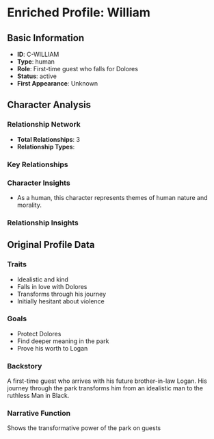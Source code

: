 # Enriched Profile: William

## Basic Information
- **ID**: C-WILLIAM
- **Type**: human
- **Role**: First-time guest who falls for Dolores
- **Status**: active
- **First Appearance**: Unknown

## Character Analysis

### Relationship Network
- **Total Relationships**: 3
- **Relationship Types**: 

### Key Relationships

### Character Insights
- As a human, this character represents themes of human nature and morality.

### Relationship Insights


## Original Profile Data

### Traits
- Idealistic and kind
- Falls in love with Dolores
- Transforms through his journey
- Initially hesitant about violence

### Goals
- Protect Dolores
- Find deeper meaning in the park
- Prove his worth to Logan

### Backstory
A first-time guest who arrives with his future brother-in-law Logan. His journey through the park transforms him from an idealistic man to the ruthless Man in Black.

### Narrative Function
Shows the transformative power of the park on guests
